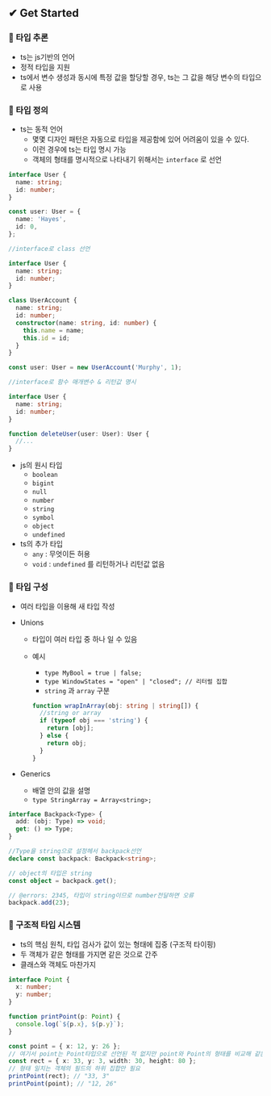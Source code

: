 ## ✔ Get Started

### 📌 타입 추론

- ts는 js기반의 언어
- 정적 타입을 지원
- ts에서 변수 생성과 동시에 특정 값을 할당할 경우, ts는 그 값을 해당 변수의 타입으로 사용

### 📌 타입 정의

- ts는 동적 언어
  - 몇몇 디자인 패턴은 자동으로 타입을 제공함에 있어 어려움이 있을 수 있다.
  - 이런 경우에 ts는 타입 명시 가능
  - 객체의 형태를 명시적으로 나타내기 위해서는 `interface` 로 선언

```typescript
interface User {
  name: string;
  id: number;
}

const user: User = {
  name: 'Hayes',
  id: 0,
};
```

```typescript
//interface로 class 선언

interface User {
  name: string;
  id: number;
}

class UserAccount {
  name: string;
  id: number;
  constructor(name: string, id: number) {
    this.name = name;
    this.id = id;
  }
}

const user: User = new UserAccount('Murphy', 1);
```

```typescript
//interface로 함수 매개변수 & 리턴값 명시

interface User {
  name: string;
  id: number;
}

function deleteUser(user: User): User {
  //...
}
```

- js의 원시 타입
  - `boolean`
  - `bigint`
  - `null`
  - `number`
  - `string`
  - `symbol`
  - `object`
  - `undefined`
- ts의 추가 타입
  - `any` : 무엇이든 허용
  - `void` : `undefined` 를 리턴하거나 리턴값 없음

### 📌 타입 구성

- 여러 타입을 이용해 새 타입 작성

- Unions

  - 타입이 여러 타입 중 하나 일 수 있음
  - 예시

    - `type MyBool = true | false;`
    - `type WindowStates = "open" | "closed"; // 리터럴 집합`
    - `string` 과 `array` 구분

    ```typescript
    function wrapInArray(obj: string | string[]) {
      //string or array
      if (typeof obj === 'string') {
        return [obj];
      } else {
        return obj;
      }
    }
    ```

- Generics
  - 배열 안의 값을 설명
  - `type StringArray = Array<string>;`

```typescript
interface Backpack<Type> {
  add: (obj: Type) => void;
  get: () => Type;
}

//Type을 string으로 설정헤서 backpack선언
declare const backpack: Backpack<string>;

// object의 타입은 string
const object = backpack.get();

// @errors: 2345, 타입이 string이므로 number전달하면 오류
backpack.add(23);
```

### 📌 구조적 타입 시스템

- ts의 핵심 원칙, 타입 검사가 값이 있는 형태에 집중 (구조적 타이핑)
- 두 객체가 같은 형태를 가지면 같은 것으로 간주
- 클래스와 객체도 마찬가지

```typescript
interface Point {
  x: number;
  y: number;
}

function printPoint(p: Point) {
  console.log(`${p.x}, ${p.y}`);
}

const point = { x: 12, y: 26 };
// 여기서 point는 Point타입으로 선언된 적 없지만 point와 Point의 형태를 비교해 같은 형태라고 판단되어 통과
const rect = { x: 33, y: 3, width: 30, height: 80 };
// 형태 일치는 객체의 필드의 하위 집합만 필요
printPoint(rect); // "33, 3"
printPoint(point); // "12, 26"
```
